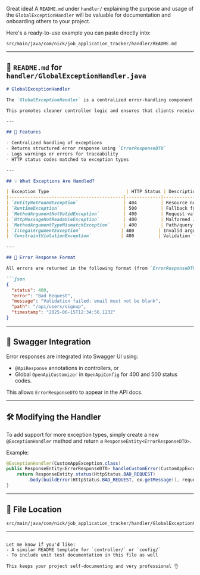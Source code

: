 Great idea! A `README.md` under `handler/` explaining the purpose and usage of the `GlobalExceptionHandler` will be valuable for documentation and onboarding others to your project.

Here's a ready-to-use example you can paste directly into:

```
src/main/java/com/nick/job_application_tracker/handler/README.md
```

---

## 📄 `README.md` for `handler/GlobalExceptionHandler.java`

````markdown
# GlobalExceptionHandler

The `GlobalExceptionHandler` is a centralized error-handling component that intercepts exceptions thrown by controller methods across the application and returns consistent, structured error responses in JSON format.

This promotes cleaner controller logic and ensures that clients receive standardized error messages.

---

## 🔧 Features

- Centralized handling of exceptions
- Returns structured error response using `ErrorResponseDTO`
- Logs warnings or errors for traceability
- HTTP status codes matched to exception types

---

## 💡 What Exceptions Are Handled?

| Exception Type                             | HTTP Status | Description                               |
|-------------------------------------------|-------------|-------------------------------------------|
| `EntityNotFoundException`                 | 404         | Resource not found                        |
| `RuntimeException`                        | 500         | Fallback for unhandled exceptions         |
| `MethodArgumentNotValidException`         | 400         | Request validation failure (e.g. DTOs)    |
| `HttpMessageNotReadableException`         | 400         | Malformed JSON input                      |
| `MethodArgumentTypeMismatchException`     | 400         | Path/query param type mismatch            |
| `IllegalArgumentException`               | 400         | Invalid arguments passed to controller    |
| `ConstraintViolationException`           | 400         | Validation failure on path/query params   |

---

## 🧾 Error Response Format

All errors are returned in the following format (from `ErrorResponseDTO`):

```json
{
  "status": 400,
  "error": "Bad Request",
  "message": "Validation failed: email must not be blank",
  "path": "/api/users/signup",
  "timestamp": "2025-06-15T12:34:56.123Z"
}
````

---

## 🧪 Swagger Integration

Error responses are integrated into Swagger UI using:

* `@ApiResponse` annotations in controllers, or
* Global `OpenApiCustomizer` in `OpenApiConfig` for 400 and 500 status codes.

This allows `ErrorResponseDTO` to appear in the API docs.

---

## 🛠 Modifying the Handler

To add support for more exception types, simply create a new `@ExceptionHandler` method and return a `ResponseEntity<ErrorResponseDTO>`.

Example:

```java
@ExceptionHandler(CustomAppException.class)
public ResponseEntity<ErrorResponseDTO> handleCustomError(CustomAppException ex, HttpServletRequest request) {
    return ResponseEntity.status(HttpStatus.BAD_REQUEST)
        .body(buildError(HttpStatus.BAD_REQUEST, ex.getMessage(), request));
}
```

---

## 📁 File Location

```
src/main/java/com/nick/job_application_tracker/handler/GlobalExceptionHandler.java
```

---

```

Let me know if you'd like:
- A similar README template for `controller/` or `config/`
- To include unit test documentation in this file as well

This keeps your project self-documenting and very professional 👌
```
